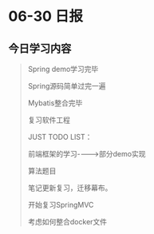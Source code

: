 # 06-30 日报
## 今日学习内容
> Spring demo学习完毕
>
>Spring源码简单过完一遍
>
>Mybatis整合完毕
>
>复习软件工程
>
>JUST TODO LIST：
>
>前端框架的学习---->部分demo实现
>
>算法题目
>
>笔记更新复习，迁移幕布。
>
>开始复习SpringMVC
>
>考虑如何整合docker文件